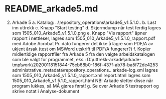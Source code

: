 # README_arkade5.md

2. Arkade 5
a. Katalog: ..\repository_operations\arkade5_v1.5.1.0\..
b. Last inn uttrekk
c. Knapp "Start testing"
d. Skjermdump når test ferdig lagres som 1505_010_Arkade5_v1.5.1.0.png
e. Knapp "Vis rapport" åpner rapport i nettleser, lagres som 1505_010_Arkade5_v1.5.1.0_rapport.pdf med Adobe Acrobat
   Pr. dato fungerer det ikke å lagre som PDF/A av ukjent årsak (test om MSWord utskrift til PDF/A fungerer?)
f. Kopier midlertidige rapportfiler fra Arkade 5 fra den valgte arbeidskatalogen som ble valgt for programmet, eks.:
   D:\uttrekk-arkade\arkade-tmp\work\20200118151844-75cb68b0-186f-437f-ab78-ba5f72de4253\
   administrative_metadata\repository_operations\..
   arkade-log.xml lagres som 1505_010_Arkade5_v1.5.1.0_rapport.xml
   report.html lagres som 1505_010_Arkade5_v1.5.1.0_rapport.html
   NB! Arkade sletter disse når program lukkes, så MÅ gjøres først!
g. Se over Arkade 5 testrapport og skrive notat i Analyse-dokument
